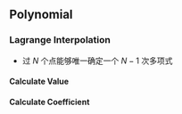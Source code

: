 ## Polynomial

### Lagrange Interpolation

- 过 $N$ 个点能够唯一确定一个 $N - 1$ 次多项式

#### Calculate Value

#### Calculate Coefficient

